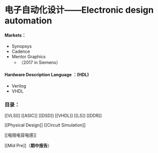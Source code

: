 # 电子自动化设计——Electronic design automation

#### Markets：
* Synopsys
* Cadence
* Mentor Graphics
	* （2017 in Siemens）

#### Hardware Description Language ：(HDL)
* Verilog
* VHDL

### 目录：
[[VLSI]]
[[ASIC]]
[[DSD]]
[[VHDL]]
[[LS]]
[[DDR]]

[[Physical Design]]
[[Circuit Simulation]]

[[电阻电容电感]]

[[Mid Pre]]（**期中报告**）